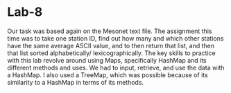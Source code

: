 # Lab-8
Our task was based again on the Mesonet text file. The assignment this time was to take one station ID, find out how many 
and which other stations have the same average ASCII value, and to then return that list, and then that list sorted 
alphabetically/ lexicographically.  The key skills to practice with this lab revolve around using Maps, specifically HashMap
and its different methods and uses. We had to input, retrieve, and use the data with a HashMap. I also used a TreeMap, which 
was possible because of its similarity to a HashMap in terms of its methods.
